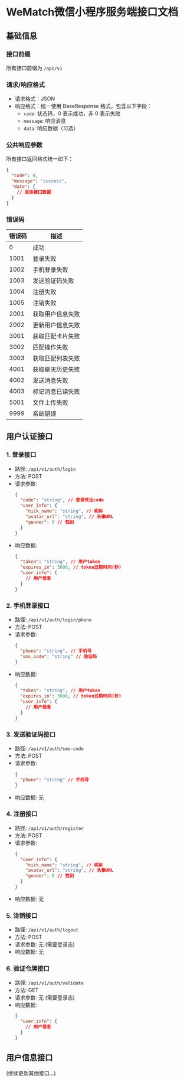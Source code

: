 # WeMatch微信小程序服务端接口文档

## 基础信息

### 接口前缀
所有接口前缀为 `/api/v1`

### 请求/响应格式
- 请求格式：JSON
- 响应格式：统一使用 BaseResponse 格式，包含以下字段：
  - `code`: 状态码，0 表示成功，非 0 表示失败
  - `message`: 响应消息
  - `data`: 响应数据（可选）

### 公共响应参数
所有接口返回格式统一如下：
```json
{
  "code": 0,
  "message": "success",
  "data": {
    // 具体接口数据
  }
}
```

### 错误码
| 错误码 | 描述 |
| --- | --- |
| 0 | 成功 |
| 1001 | 登录失败 |
| 1002 | 手机登录失败 |
| 1003 | 发送验证码失败 |
| 1004 | 注册失败 |
| 1005 | 注销失败 |
| 2001 | 获取用户信息失败 |
| 2002 | 更新用户信息失败 |
| 3001 | 获取匹配卡片失败 |
| 3002 | 匹配操作失败 |
| 3003 | 获取匹配列表失败 |
| 4001 | 获取聊天历史失败 |
| 4002 | 发送消息失败 |
| 4003 | 标记消息已读失败 |
| 5001 | 文件上传失败 |
| 9999 | 系统错误 |

## 用户认证接口

### 1. 登录接口
- 路径: `/api/v1/auth/login`
- 方法: POST
- 请求参数:
  ```json
  {
    "code": "string", // 登录凭证code
    "user_info": {
      "nick_name": "string", // 昵称
      "avatar_url": "string", // 头像URL
      "gender": 0 // 性别
    }
  }
  ```
- 响应数据:
  ```json
  {
    "token": "string", // 用户token
    "expires_in": 3600, // token过期时间(秒)
    "user_info": {
      // 用户信息
    }
  }
  ```

### 2. 手机登录接口
- 路径: `/api/v1/auth/login/phone`
- 方法: POST
- 请求参数:
  ```json
  {
    "phone": "string", // 手机号
    "sms_code": "string" // 验证码
  }
  ```
- 响应数据:
  ```json
  {
    "token": "string", // 用户token
    "expires_in": 3600, // token过期时间(秒)
    "user_info": {
      // 用户信息
    }
  }
  ```

### 3. 发送验证码接口
- 路径: `/api/v1/auth/sms-code`
- 方法: POST
- 请求参数:
  ```json
  {
    "phone": "string" // 手机号
  }
  ```
- 响应数据: 无

### 4. 注册接口
- 路径: `/api/v1/auth/register`
- 方法: POST
- 请求参数:
  ```json
  {
    "user_info": {
      "nick_name": "string", // 昵称
      "avatar_url": "string", // 头像URL
      "gender": 0 // 性别
    }
  }
  ```
- 响应数据: 无

### 5. 注销接口
- 路径: `/api/v1/auth/logout`
- 方法: POST
- 请求参数: 无 (需要登录态)
- 响应数据: 无

### 6. 验证令牌接口
- 路径: `/api/v1/auth/validate`
- 方法: GET
- 请求参数: 无 (需要登录态)
- 响应数据:
  ```json
  {
    "user_info": {
      // 用户信息
    }
  }
  ```

## 用户信息接口
(继续更新其他接口...)